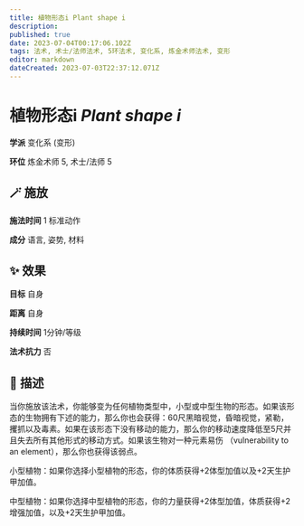 ```yaml
---
title: 植物形态i Plant shape i
description: 
published: true
date: 2023-07-04T00:17:06.102Z
tags: 法术, 术士/法师法术, 5环法术, 变化系, 炼金术师法术, 变形
editor: markdown
dateCreated: 2023-07-03T22:37:12.071Z
---
```


# **植物形态i** *Plant shape i*

**学派** 变化系 (变形) 

**环位** 炼金术师 5, 术士/法师 5

## 🪄 施放

**施法时间** 1 标准动作

**成分** 语言, 姿势, 材料

## ✨ 效果 

**目标** 自身 

**距离** 自身  

**持续时间** 1分钟/等级 

**法术抗力** 否

## 📖 描述

当你施放该法术，你能够变为任何植物类型中，小型或中型生物的形态。如果该形态的生物拥有下述的能力，那么你也会获得：60尺黑暗视觉，昏暗视觉，紧勒，攫抓以及毒素。如果在该形态下没有移动的能力，那么你的移动速度降低至5尺并且失去所有其他形式的移动方式。如果该生物对一种元素易伤 （vulnerability to an element），那么你也获得该弱点。

小型植物：如果你选择小型植物的形态，你的体质获得+2体型加值以及+2天生护甲加值。

中型植物：如果你选择中型植物的形态，你的力量获得+2体型加值，体质获得+2增强加值，以及+2天生护甲加值。
    